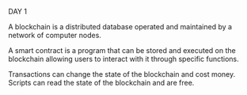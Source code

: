 DAY 1

A blockchain is a distributed database operated and maintained by a network of computer nodes. 

A smart contract is a program that can be stored and executed on the blockchain allowing users to interact with it through specific functions. 

Transactions can change the state of the blockchain and cost money. Scripts can read the state of the blockchain and are free. 
